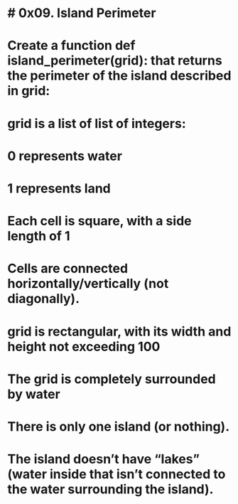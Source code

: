<h1># 0x09. Island Perimeter</h1>

# Create a function def island_perimeter(grid): that returns the perimeter of the island described in grid:

# grid is a list of list of integers:
# 0 represents water
# 1 represents land
# Each cell is square, with a side length of 1
# Cells are connected horizontally/vertically (not diagonally).
# grid is rectangular, with its width and height not exceeding 100
# The grid is completely surrounded by water
# There is only one island (or nothing).
# The island doesn’t have “lakes” (water inside that isn’t connected to the water surrounding the island).